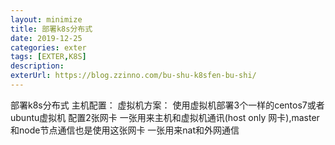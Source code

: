 ```yaml
---
layout: minimize
title: 部署k8s分布式
date: 2019-12-25
categories: exter
tags: [EXTER,K8S]
description: 
exterUrl: https://blog.zzinno.com/bu-shu-k8sfen-bu-shi/
---
```


部署k8s分布式
主机配置：
虚拟机方案：
使用虚拟机部署3个一样的centos7或者ubuntu虚拟机
配置2张网卡
一张用来主机和虚拟机通讯(host only 网卡),master和node节点通信也是使用这张网卡
一张用来nat和外网通信